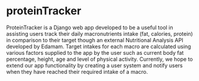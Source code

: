 # proteinTracker
ProteinTracker is a Django web app developed to be a useful tool in assisting users track their daily macronutrients intake (fat, calories, protein) in comparison to their target though an external Nutritional Analysis API developed by Edamam. Target intakes for each macro are calculated using various factors supplied to the app by the user such as current body fat percentage, height, age and level of physical activity. Currently, we hope to extend our app functionality by creating a user system and notify users when they have reached their required intake of a macro.
